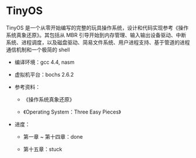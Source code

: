 # TinyOS

TinyOS 是一个从零开始编写的完整的玩具操作系统，设计和代码实现参考《操作系统真象还原》。其包括从 MBR 引导开始到内存管理、输入输出设备驱动、中断系统、进程调度，以及磁盘驱动、简易文件系统、用户进程支持、基于管道的进程通信机制和一个极简的 shell

- 编译环境：gcc 4.4, nasm

- 虚拟机平台：bochs 2.6.2

- 参考资料：

  - 《操作系统真象还原》

  - 《Operating System：Three Easy Pieces》

- 进度：

  - 第一章 ~ 第十四章：done

  - 第十五章：stuck